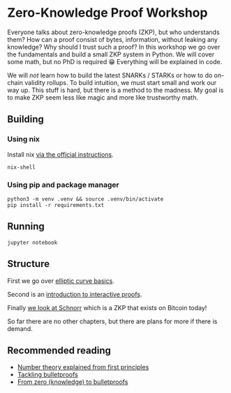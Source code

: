 # Zero-Knowledge Proof Workshop

Everyone talks about zero-knowledge proofs (ZKP), but who understands them? How can a proof consist of bytes, information, without leaking any knowledge? Why should I trust such a proof? In this workshop we go over the fundamentals and build a small ZKP system in Python. We will cover some math, but no PhD is required 😁 Everything will be explained in code.

We will _not_ learn how to build the latest SNARKs / STARKs or how to do on-chain validity rollups. To build intuition, we must start small and work our way up. This stuff is hard, but there is a method to the madness. My goal is to make ZKP seem less like magic and more like trustworthy math.  
  
## Building

### Using nix

Install nix [via the official instructions](https://nixos.org/download.html).

```
nix-shell
```

### Using pip and package manager

```
python3 -m venv .venv && source .venv/bin/activate
pip install -r requirements.txt
```

## Running

```
jupyter notebook
```

## Structure

First we go over [elliptic curve basics](https://github.com/uncomputable/zkp-workshop/blob/master/01-elliptic_curves.ipynb).

Second is an [introduction to interactive proofs](https://github.com/uncomputable/zkp-workshop/blob/master/02-interactive_proofs.ipynb).

Finally [we look at Schnorr](https://github.com/uncomputable/zkp-workshop/blob/master/03-schnorr.ipynb) which is a ZKP that exists on Bitcoin today!

So far there are no other chapters, but there are plans for more if there is demand.

## Recommended reading

- [Number theory explained from first principles](https://explained-from-first-principles.com/number-theory/)
- [Tackling bulletproofs](https://github.com/uncomputable/tackling-bulletproofs)
- [From zero (knowledge) to bulletproofs](https://github.com/AdamISZ/from0k2bp)
